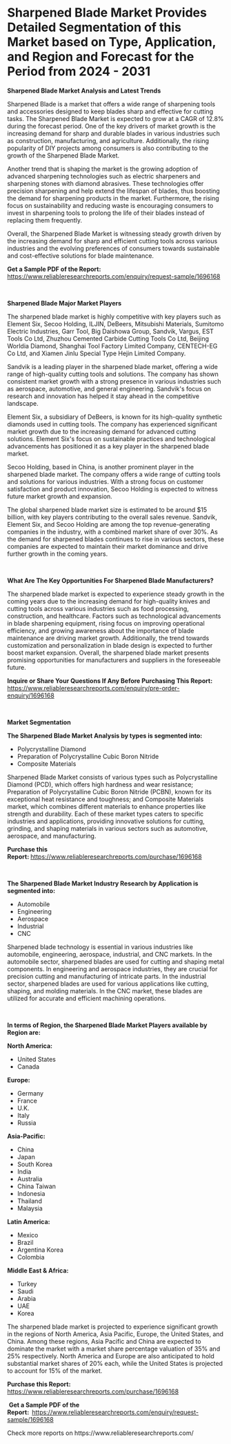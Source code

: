 <p><h1>Sharpened Blade Market Provides Detailed Segmentation of this Market based on Type, Application, and Region and Forecast for the Period from 2024 - 2031</h1></p><p><strong>Sharpened Blade Market Analysis and Latest Trends</strong></p>
<p><p>Sharpened Blade is a market that offers a wide range of sharpening tools and accessories designed to keep blades sharp and effective for cutting tasks. The Sharpened Blade Market is expected to grow at a CAGR of 12.8% during the forecast period. One of the key drivers of market growth is the increasing demand for sharp and durable blades in various industries such as construction, manufacturing, and agriculture. Additionally, the rising popularity of DIY projects among consumers is also contributing to the growth of the Sharpened Blade Market.</p><p>Another trend that is shaping the market is the growing adoption of advanced sharpening technologies such as electric sharpeners and sharpening stones with diamond abrasives. These technologies offer precision sharpening and help extend the lifespan of blades, thus boosting the demand for sharpening products in the market. Furthermore, the rising focus on sustainability and reducing waste is encouraging consumers to invest in sharpening tools to prolong the life of their blades instead of replacing them frequently.</p><p>Overall, the Sharpened Blade Market is witnessing steady growth driven by the increasing demand for sharp and efficient cutting tools across various industries and the evolving preferences of consumers towards sustainable and cost-effective solutions for blade maintenance.</p></p>
<p><strong>Get a Sample PDF of the Report:&nbsp;</strong> <a href="https://www.reliableresearchreports.com/enquiry/request-sample/1696168">https://www.reliableresearchreports.com/enquiry/request-sample/1696168</a></p>
<p>&nbsp;</p>
<p><strong>Sharpened Blade Major Market Players</strong></p>
<p><p>The sharpened blade market is highly competitive with key players such as Element Six, Secoo Holding, ILJIN, DeBeers, Mitsubishi Materials, Sumitomo Electric Industries, Garr Tool, Big Daishowa Group, Sandvik, Vargus, EST Tools Co Ltd, Zhuzhou Cemented Carbide Cutting Tools Co Ltd, Beijing Worldia Diamond, Shanghai Tool Factory Limited Company, CENTECH-EG Co Ltd, and Xiamen Jinlu Special Type Hejin Limited Company.</p><p>Sandvik is a leading player in the sharpened blade market, offering a wide range of high-quality cutting tools and solutions. The company has shown consistent market growth with a strong presence in various industries such as aerospace, automotive, and general engineering. Sandvik's focus on research and innovation has helped it stay ahead in the competitive landscape.</p><p>Element Six, a subsidiary of DeBeers, is known for its high-quality synthetic diamonds used in cutting tools. The company has experienced significant market growth due to the increasing demand for advanced cutting solutions. Element Six's focus on sustainable practices and technological advancements has positioned it as a key player in the sharpened blade market.</p><p>Secoo Holding, based in China, is another prominent player in the sharpened blade market. The company offers a wide range of cutting tools and solutions for various industries. With a strong focus on customer satisfaction and product innovation, Secoo Holding is expected to witness future market growth and expansion.</p><p>The global sharpened blade market size is estimated to be around $15 billion, with key players contributing to the overall sales revenue. Sandvik, Element Six, and Secoo Holding are among the top revenue-generating companies in the industry, with a combined market share of over 30%. As the demand for sharpened blades continues to rise in various sectors, these companies are expected to maintain their market dominance and drive further growth in the coming years.</p></p>
<p>&nbsp;</p>
<p><strong>What Are The Key Opportunities For Sharpened Blade Manufacturers?</strong></p>
<p><p>The sharpened blade market is expected to experience steady growth in the coming years due to the increasing demand for high-quality knives and cutting tools across various industries such as food processing, construction, and healthcare. Factors such as technological advancements in blade sharpening equipment, rising focus on improving operational efficiency, and growing awareness about the importance of blade maintenance are driving market growth. Additionally, the trend towards customization and personalization in blade design is expected to further boost market expansion. Overall, the sharpened blade market presents promising opportunities for manufacturers and suppliers in the foreseeable future.</p></p>
<p><strong>Inquire or Share Your Questions If Any Before Purchasing This Report:</strong> <a href="https://www.reliableresearchreports.com/enquiry/pre-order-enquiry/1696168">https://www.reliableresearchreports.com/enquiry/pre-order-enquiry/1696168</a></p>
<p>&nbsp;</p>
<p><strong>Market Segmentation</strong></p>
<p><strong>The Sharpened Blade Market Analysis by types is segmented into:</strong></p>
<p><ul><li>Polycrystalline Diamond</li><li>Preparation of Polycrystalline Cubic Boron Nitride</li><li>Composite Materials</li></ul></p>
<p><p>Sharpened Blade Market consists of various types such as Polycrystalline Diamond (PCD), which offers high hardness and wear resistance; Preparation of Polycrystalline Cubic Boron Nitride (PCBN), known for its exceptional heat resistance and toughness; and Composite Materials market, which combines different materials to enhance properties like strength and durability. Each of these market types caters to specific industries and applications, providing innovative solutions for cutting, grinding, and shaping materials in various sectors such as automotive, aerospace, and manufacturing.</p></p>
<p><strong>Purchase this Report:&nbsp;</strong><a href="https://www.reliableresearchreports.com/purchase/1696168">https://www.reliableresearchreports.com/purchase/1696168</a></p>
<p>&nbsp;</p>
<p><strong>The Sharpened Blade Market Industry Research by Application is segmented into:</strong></p>
<p><ul><li>Automobile</li><li>Engineering</li><li>Aerospace</li><li>Industrial</li><li>CNC</li></ul></p>
<p><p>Sharpened blade technology is essential in various industries like automobile, engineering, aerospace, industrial, and CNC markets. In the automobile sector, sharpened blades are used for cutting and shaping metal components. In engineering and aerospace industries, they are crucial for precision cutting and manufacturing of intricate parts. In the industrial sector, sharpened blades are used for various applications like cutting, shaping, and molding materials. In the CNC market, these blades are utilized for accurate and efficient machining operations.</p></p>
<p>&nbsp;</p>
<p><strong>In terms of Region, the Sharpened Blade Market Players available by Region are:</strong></p>
<p>
    <p> <strong> North America: </strong>
        <ul>
            <li>United States</li>
            <li>Canada</li>
        </ul>
        </p> 
    <p> <strong> Europe: </strong>
        <ul>
            <li>Germany</li>
            <li>France</li>
            <li>U.K.</li>
            <li>Italy</li>
            <li>Russia</li>
        </ul>
        </p> 
    <p> <strong> Asia-Pacific: </strong>
        <ul>
            <li>China</li>
            <li>Japan</li>
            <li>South Korea</li>
            <li>India</li>
            <li>Australia</li>
            <li>China Taiwan</li>
            <li>Indonesia</li>
            <li>Thailand</li>
            <li>Malaysia</li>
        </ul>
        </p> 
    <p> <strong> Latin America: </strong>
        <ul>
            <li>Mexico</li>
            <li>Brazil</li>
            <li>Argentina Korea</li>
            <li>Colombia</li>
        </ul>
        </p> 
    <p> <strong> Middle East & Africa: </strong>
        <ul>
            <li>Turkey</li>
            <li>Saudi</li>
            <li>Arabia</li>
            <li>UAE</li>
            <li>Korea</li>
        </ul>
    </p>
    </p>
<p><p>The sharpened blade market is projected to experience significant growth in the regions of North America, Asia Pacific, Europe, the United States, and China. Among these regions, Asia Pacific and China are expected to dominate the market with a market share percentage valuation of 35% and 25% respectively. North America and Europe are also anticipated to hold substantial market shares of 20% each, while the United States is projected to account for 15% of the market.</p></p>
<p><strong>Purchase this Report: </strong><a href="https://www.reliableresearchreports.com/purchase/1696168">https://www.reliableresearchreports.com/purchase/1696168</a></p>
<p>&nbsp;<strong>Get a Sample PDF of the Report:&nbsp;&nbsp;</strong><a href="https://www.reliableresearchreports.com/enquiry/request-sample/1696168">https://www.reliableresearchreports.com/enquiry/request-sample/1696168</a></p>
<p><strong></strong></p>
<p>Check more reports on https://www.reliableresearchreports.com/</p>
